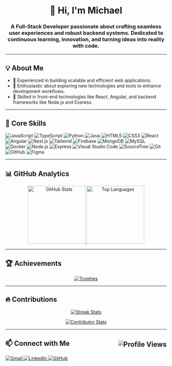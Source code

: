 <h1 align="center">👋 Hi, I'm Michael</h1>

<h3 align="center">
  A Full-Stack Developer passionate about crafting seamless user experiences and robust backend systems. 
  Dedicated to continuous learning, innovation, and turning ideas into reality with code.
</h3>

---

<h2 align="left">💡 About Me</h2>
<ul align="left">
  <li>🔧 Experienced in building scalable and efficient web applications.</li>
  <li>🚀 Enthusiastic about exploring new technologies and tools to enhance development workflows.</li>
  <li>🌟 Skilled in front-end technologies like React, Angular, and backend frameworks like Node.js and Express.</li>
</ul>

---

<h2 align="left">🌟 Core Skills</h2>
<p align="left">
  <img src="https://img.shields.io/badge/JavaScript-F7DF1E?style=for-the-badge&logo=javascript&logoColor=black" alt="JavaScript" />
  <img src="https://img.shields.io/badge/TypeScript-3178C6?style=for-the-badge&logo=typescript&logoColor=white" alt="TypeScript" />
  <img src="https://img.shields.io/badge/Python-4B8BBE?style=for-the-badge&logo=python&logoColor=FFD43B" alt="Python" />
  <img src="https://img.shields.io/badge/Java-ED8B00?style=for-the-badge&logo=openjdk&logoColor=white" alt="Java" />
  <img src="https://img.shields.io/badge/HTML5-E34F26?style=for-the-badge&logo=html5&logoColor=white" alt="HTML5" />
  <img src="https://img.shields.io/badge/CSS3-1572B6?style=for-the-badge&logo=css3&logoColor=white" alt="CSS3" />
  <img src="https://img.shields.io/badge/React-61DAFB?style=for-the-badge&logo=react&logoColor=black" alt="React" />
  <img src="https://img.shields.io/badge/Angular-DD0031?style=for-the-badge&logo=angular&logoColor=white" alt="Angular" />
  <img src="https://img.shields.io/badge/Next.js-000000?style=for-the-badge&logo=next.js&logoColor=white" alt="Next.js" />
  <img src="https://img.shields.io/badge/Tailwind-06B6D4?style=for-the-badge&logo=tailwindcss&logoColor=white" alt="Tailwind" />
  <img src="https://img.shields.io/badge/Firebase-FFCA28?style=for-the-badge&logo=firebase&logoColor=black" alt="Firebase" />
  <img src="https://img.shields.io/badge/MongoDB-47A248?style=for-the-badge&logo=mongodb&logoColor=white" alt="MongoDB" />
  <img src="https://img.shields.io/badge/MySQL-4479A1?style=for-the-badge&logo=mysql&logoColor=white" alt="MySQL" />
  <img src="https://img.shields.io/badge/Docker-2496ED?style=for-the-badge&logo=docker&logoColor=white" alt="Docker" />
  <img src="https://img.shields.io/badge/Node.js-339933?style=for-the-badge&logo=node.js&logoColor=white" alt="Node.js" />
  <img src="https://img.shields.io/badge/Express-000000?style=for-the-badge&logo=express&logoColor=white" alt="Express" />
  <img src="https://img.shields.io/badge/Visual%20Studio%20Code-007ACC?style=for-the-badge&logo=visual-studio-code&logoColor=white" alt="Visual Studio Code" />
  <img src="https://img.shields.io/badge/SourceTree-0052CC?style=for-the-badge&logo=sourcetree&logoColor=white" alt="SourceTree" />
  <img src="https://img.shields.io/badge/Git-F05032?style=for-the-badge&logo=git&logoColor=white" alt="Git" />
  <img src="https://img.shields.io/badge/GitHub-181717?style=for-the-badge&logo=github&logoColor=white" alt="GitHub" />
  <img src="https://img.shields.io/badge/Figma-F24E1E?style=for-the-badge&logo=figma&logoColor=white" alt="Figma" />
</p>

---

<h2 align="left">📊 GitHub Analytics</h2>

<p align="center">
  <a href="https://github.com/Mitchel2003">
    <img height="180em" src="https://github-readme-stats.vercel.app/api?username=Mitchel2003&show_icons=true&theme=radical&include_all_commits=true&count_private=true&style=flat" alt="GitHub Stats" />
    <img height="180em" src="https://github-readme-stats.vercel.app/api/top-langs/?username=Mitchel2003&layout=compact&langs_count=8&theme=radical&style=flat" alt="Top Languages" />
  </a>
</p>

---

<h2 align="left">🏆 Achievements</h2>
<p align="center">
  <a href="https://github.com/Mitchel2003">
    <img src="https://github-profile-trophy.vercel.app/?username=Mitchel2003&theme=radical&no-frame=true&row=1&column=7&style=flat" alt="Trophies" />
  </a>
</p>

---

<h2 align="left">🔥 Contributions</h2>

<p align="center">
  <a href="https://github.com/Mitchel2003">
    <img src="https://github-readme-streak-stats.herokuapp.com/?user=Mitchel2003&theme=radical&style=flat" alt="Streak Stats" />
  </a>
</p>

<p align="center">
  <a href="https://github.com/Mitchel2003">
    <img src="https://github-contributor-stats.vercel.app/api?username=Mitchel2003&limit=5&theme=radical&combine_all_yearly_contributions=true&style=flat" alt="Contributor Stats" />
  </a>
</p>

---

<h2 align="left" style="display: flex; justify-content: space-between; align-items: center;">
  📫 Connect with Me
  <img align="right" src="https://komarev.com/ghpvc/?username=Mitchel2003&label=Profile%20Views&color=brightgreen&style=flat" alt="Profile Views" />
</h2>

<p align="left">
  <a href="mailto:avilesmaicol.08@gmail.com">
    <img src="https://img.shields.io/badge/Gmail-D14836?style=for-the-badge&logo=gmail&logoColor=white" alt="Gmail" />
  </a>
  <a href="https://linkedin.com/in/Mitchel2003" target="_blank">
    <img src="https://img.shields.io/badge/LinkedIn-0077B5?style=for-the-badge&logo=linkedin&logoColor=white" alt="LinkedIn" />
  </a>
  <a href="https://github.com/Mitchel2003" target="_blank">
    <img src="https://img.shields.io/badge/GitHub-181717?style=for-the-badge&logo=github&logoColor=white" alt="GitHub" />
  </a>
</p>
